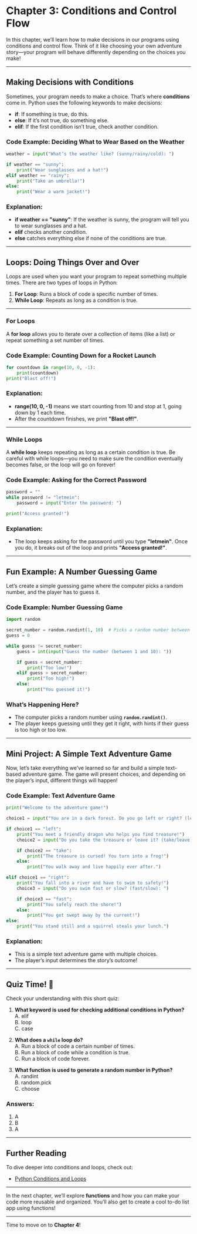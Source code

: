 # Chapter 3: Conditions and Control Flow

In this chapter, we’ll learn how to make decisions in our programs using conditions and control flow. Think of it like choosing your own adventure story—your program will behave differently depending on the choices you make!

---

## Making Decisions with Conditions

Sometimes, your program needs to make a choice. That’s where **conditions** come in. Python uses the following keywords to make decisions:
- **if**: If something is true, do this.
- **else**: If it’s not true, do something else.
- **elif**: If the first condition isn’t true, check another condition.

### Code Example: Deciding What to Wear Based on the Weather

```python
weather = input("What’s the weather like? (sunny/rainy/cold): ")

if weather == "sunny":
    print("Wear sunglasses and a hat!")
elif weather == "rainy":
    print("Take an umbrella!")
else:
    print("Wear a warm jacket!")
```

### Explanation:
- **if weather == "sunny"**: If the weather is sunny, the program will tell you to wear sunglasses and a hat.
- **elif** checks another condition.
- **else** catches everything else if none of the conditions are true.

---

## Loops: Doing Things Over and Over

Loops are used when you want your program to repeat something multiple times. There are two types of loops in Python:
1. **For Loop**: Runs a block of code a specific number of times.
2. **While Loop**: Repeats as long as a condition is true.

---

### For Loops

A **for loop** allows you to iterate over a collection of items (like a list) or repeat something a set number of times.

### Code Example: Counting Down for a Rocket Launch

```python
for countdown in range(10, 0, -1):
    print(countdown)
print("Blast off!")
```

### Explanation:
- **range(10, 0, -1)** means we start counting from 10 and stop at 1, going down by 1 each time.
- After the countdown finishes, we print **"Blast off!"**.

---

### While Loops

A **while loop** keeps repeating as long as a certain condition is true. Be careful with while loops—you need to make sure the condition eventually becomes false, or the loop will go on forever!

### Code Example: Asking for the Correct Password

```python
password = ""
while password != "letmein":
    password = input("Enter the password: ")

print("Access granted!")
```

### Explanation:
- The loop keeps asking for the password until you type **"letmein"**. Once you do, it breaks out of the loop and prints **"Access granted!"**.

---

## Fun Example: A Number Guessing Game

Let’s create a simple guessing game where the computer picks a random number, and the player has to guess it.

### Code Example: Number Guessing Game

```python
import random

secret_number = random.randint(1, 10)  # Picks a random number between 1 and 10
guess = 0

while guess != secret_number:
    guess = int(input("Guess the number (between 1 and 10): "))

    if guess < secret_number:
        print("Too low!")
    elif guess > secret_number:
        print("Too high!")
    else:
        print("You guessed it!")
```

### What’s Happening Here?
- The computer picks a random number using **`random.randint()`**.
- The player keeps guessing until they get it right, with hints if their guess is too high or too low.

---

## Mini Project: A Simple Text Adventure Game

Now, let’s take everything we’ve learned so far and build a simple text-based adventure game. The game will present choices, and depending on the player’s input, different things will happen!

### Code Example: Text Adventure Game

```python
print("Welcome to the adventure game!")

choice1 = input("You are in a dark forest. Do you go left or right? (left/right): ")

if choice1 == "left":
    print("You meet a friendly dragon who helps you find treasure!")
    choice2 = input("Do you take the treasure or leave it? (take/leave): ")

    if choice2 == "take":
        print("The treasure is cursed! You turn into a frog!")
    else:
        print("You walk away and live happily ever after.")

elif choice1 == "right":
    print("You fall into a river and have to swim to safety!")
    choice3 = input("Do you swim fast or slow? (fast/slow): ")

    if choice3 == "fast":
        print("You safely reach the shore!")
    else:
        print("You get swept away by the current!")
else:
    print("You stand still and a squirrel steals your lunch.")
```

### Explanation:
- This is a simple text adventure game with multiple choices.
- The player’s input determines the story’s outcome!

---

## Quiz Time! :tada:

Check your understanding with this short quiz:

1. **What keyword is used for checking additional conditions in Python?**  
    A. elif  
    B. loop  
    C. case  

2. **What does a `while` loop do?**  
    A. Run a block of code a certain number of times.  
    B. Run a block of code while a condition is true.  
    C. Run a block of code forever.  

3. **What function is used to generate a random number in Python?**  
    A. randint  
    B. random.pick  
    C. choose  

### Answers:
1. A
2. B
3. A

---

## Further Reading
To dive deeper into conditions and loops, check out:
- [Python Conditions and Loops](https://docs.python.org/3/tutorial/controlflow.html)

---

In the next chapter, we’ll explore **functions** and how you can make your code more reusable and organized. You’ll also get to create a cool to-do list app using functions!

---

Time to move on to **Chapter 4**!